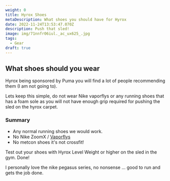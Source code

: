 ```yaml
---
weight: 0
title: Hyrox Shoes
metaDescription: What shoes you should have for Hyrox
date: 2022-11-24T13:53:47.070Z
description: Push that sled!
image: img/71nnfr06iul._ac_ux625_.jpg
tags:
  - Gear
draft: true
---
```

## What shoes should you wear 

Hyrox being sponsored by Puma you will find a lot of people recommending them (I am not going to). 

Lets keep this simple, do not wear Nike vaporflys or any running shoes that has a foam sole as you will not have enough grip required for pushing the sled on the hyrox carpet.

### Summary

* Any normal running shoes we would work. 
* No Nike ZoomX / [Vaporflys](https://www.nike.com/gb/running/vaporfly)
* No metcon shoes it's not crossfit!



Test out your shoes with Hyrox Level Weight or higher on the sled in the gym. Done!

I personally love the nike pegasus series, no nonsense ... good to run and gets the job done.